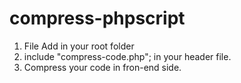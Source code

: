 # compress-phpscript
1) File Add in your root folder
2) include "compress-code.php"; in your header file.
3) Compress your code in fron-end side.
